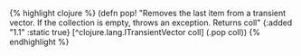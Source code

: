 {% highlight clojure %}
(defn pop!
  "Removes the last item from a transient vector. If
  the collection is empty, throws an exception. Returns coll"
  {:added "1.1"
   :static true}
  [^clojure.lang.ITransientVector coll] 
  (.pop coll))
{% endhighlight %}
